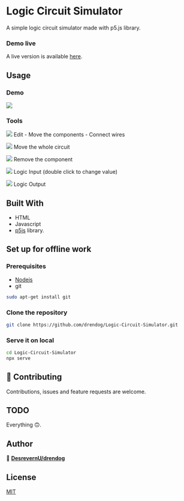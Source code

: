 # Logic Circuit Simulator
A simple logic circuit simulator made with p5.js library.

### Demo live
A live version is available [here](https://marcielbp.github.io/Logic-Circuit-Simulator/).

## Usage
### Demo
![](demo.gif)

### Tools
![](simulator/img/pencil.svg) Edit - Move the components - Connect wires

![](simulator/img/hand.png) Move the whole circuit

![](simulator/img/trashcan.svg) Remove the component

![](simulator/img/LogicInput.png) Logic Input (double click to change value)

![](simulator/img/LogicOutput.png) Logic Output

## Built With
* HTML
* Javascript
* [p5js](https://github.com/processing/p5.js) library.

## Set up for offline work
### Prerequisites
* [Nodejs](https://nodejs.org)
* git
```bash
sudo apt-get install git
```

### Clone the repository
```bash
git clone https://github.com/drendog/Logic-Circuit-Simulator.git
```

### Serve it on local
```bash
cd Logic-Circuit-Simulator
npx serve
```
## 🤝 Contributing
Contributions, issues and feature requests are welcome.

## TODO
Everything 🙃.

## Author
👤 **[DesrevernU/drendog](https://github.com/drendog)**

## License
[MIT](https://choosealicense.com/licenses/mit/)

